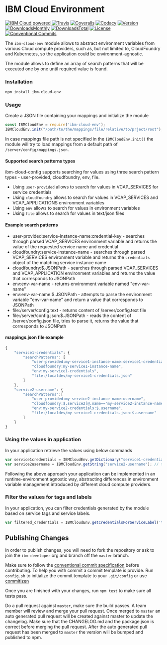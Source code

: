 # IBM Cloud Environment

[![IBM Cloud powered][img-ibmcloud-powered]][url-cloud]
[![Travis][img-travis-master]][url-travis-master]
[![Coveralls][img-coveralls-master]][url-coveralls-master]
[![Codacy][img-codacy]][url-codacy]
[![Version][img-version]][url-npm]
[![DownloadsMonthly][img-npm-downloads-monthly]][url-npm]
[![DownloadsTotal][img-npm-downloads-total]][url-npm]
[![License][img-license]][url-npm]
[![Conventional Commits](https://img.shields.io/badge/Conventional%20Commits-1.0.0-yellow.svg)](https://conventionalcommits.org)

[img-ibmcloud-powered]: https://img.shields.io/badge/IBM%20Cloud-powered-blue.svg
[url-cloud]: http://bluemix.net
[url-npm]: https://www.npmjs.com/package/ibm-cloud-env
[img-license]: https://img.shields.io/npm/l/ibm-cloud-env.svg
[img-version]: https://img.shields.io/npm/v/ibm-cloud-env.svg
[img-npm-downloads-monthly]: https://img.shields.io/npm/dm/ibm-cloud-env.svg
[img-npm-downloads-total]: https://img.shields.io/npm/dt/ibm-cloud-env.svg

[img-travis-master]: https://travis-ci.org/ibm-developer/ibm-cloud-env.svg?branch=master
[url-travis-master]: https://travis-ci.org/ibm-developer/ibm-cloud-env/branches

[img-coveralls-master]: https://coveralls.io/repos/github/ibm-developer/ibm-cloud-env/badge.svg
[url-coveralls-master]: https://coveralls.io/github/ibm-developer/ibm-cloud-env

[img-codacy]: https://api.codacy.com/project/badge/Grade/e3ecd6926e134c69bcb9d69ece5b4f3f?branch=master
[url-codacy]: https://www.codacy.com/app/ibm-developer/ibm-cloud-env

The `ibm-cloud-env` module allows to abstract environment variables from various Cloud compute providers, such as, but not limited to, CloudFoundry and Kubernetes, so the application could be environment-agnostic.

The module allows to define an array of search patterns that will be executed one by one until required value is found.

### Installation

```bash
npm install ibm-cloud-env
```
 
### Usage

Create a JSON file containing your mappings and initialize the module

```javascript
const IBMCloudEnv = require('ibm-cloud-env');
IBMCloudEnv.init("/path/to/the/mappings/file/relative/to/prject/root");
```

In case mappings file path is not specified in the `IBMCloudEnv.init()` the module will try to load mappings from a default path of `/server/config/mappings.json`.
 
#### Supported search patterns types
ibm-cloud-config supports searching for values using three search pattern types - user-provided, cloudfoundry, env, file. 
- Using `user-provided` allows to search for values in VCAP_SERVICES for service credentials
- Using `cloudfoundry` allows to search for values in VCAP_SERVICES and VCAP_APPLICATIONS environment variables
- Using `env` allows to search for values in environment variables
- Using `file` allows to search for values in text/json files

#### Example search patterns
- user-provided:service-instance-name:credential-key - searches through parsed VCAP_SERVICES environment variable and returns the value of the requested service name and credential
- cloudfoundry:service-instance-name - searches through parsed VCAP_SERVICES environment variable and returns the `credentials` object of the matching service instance name
- cloudfoundry:$.JSONPath - searches through parsed VCAP_SERVICES and VCAP_APPLICATION environment variables and returns the value that corresponds to JSONPath
- env:env-var-name - returns environment variable named "env-var-name"
- env:env-var-name:$.JSONPath - attempts to parse the environment variable "env-var-name" and return a value that corresponds to JSONPath
- file:/server/config.text - returns content of /server/config.text file
- file:/server/config.json:$.JSONPath - reads the content of /server/config.json file, tries to parse it, returns the value that corresponds to JSONPath

#### mappings.json file example
```javascript
{
    "service1-credentials": {
        "searchPatterns": [
            "user-provided:my-service1-instance-name:service1-credentials",
            "cloudfoundry:my-service1-instance-name", 
            "env:my-service1-credentials", 
            "file:/localdev/my-service1-credentials.json" 
        ]
    },
    "service2-username": {
        "searchPatterns":[
            "user-provided:my-service2-instance-name:username",
            "cloudfoundry:$.service2[@.name=='my-service2-instance-name'].credentials.username",
            "env:my-service2-credentials:$.username",
            "file:/localdev/my-service1-credentials.json:$.username" 
        ]
    }
}
```

### Using the values in application

In your application retrieve the values using below commands

```javascript
var service1credentials = IBMCloudEnv.getDictionary("service1-credentials"); // this will be a dictionary
var service2username = IBMCloudEnv.getString("service2-username"); // this will be a string
```

Following the above approach your application can be implemented in an runtime-environment agnostic way, abstracting differences in environment variable management introduced by different cloud compute providers.

### Filter the values for tags and labels

In your application, you can filter credentials generated by the module based on service tags and service labels.

```javascript
var filtered_credentials = IBMCloudEnv.getCredentialsForServiceLabel('tag', 'label', credentials)); // returns a Json with credentials for specified service tag and label
```

## Publishing Changes

In order to publish changes, you will need to fork the repository or ask to join the `ibm-developer` org and branch off the `master` branch.

Make sure to follow the [conventional commit specification](https://conventionalcommits.org/) before contributing. To help you with commit a commit template is provide. Run `config.sh` to initialize the commit template to your `.git/config` or use [commitizen](https://www.npmjs.com/package/commitizen)

Once you are finished with your changes, run `npm test` to make sure all tests pass.

Do a pull request against `master`, make sure the build passes. A team member will review and merge your pull request.
Once merged to `master` an auto generated pull request will be created against master to update the changelog. Make sure that the CHANGELOG.md and the package.json is correct before merging the pull request. After the auto generated pull request has been merged to `master` the version will be bumped and published to npm. 
